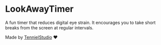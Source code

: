 # LookAwayTimer

A fun timer that reduces digital eye strain. It encourages you to take short breaks from the screen at regular intervals.

Made by [TennielStudio](https://twitter.com/tennielstudio) ❤️